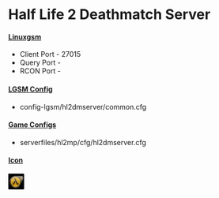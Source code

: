 # Half Life 2 Deathmatch Server
#### [Linuxgsm](https://linuxgsm.com/servers/hl2dmserver/)
  * Client Port - 27015
  * Query Port - 
  * RCON Port - 
  
#### [LGSM Config](https://github.com/GameServerManagers/LinuxGSM/tree/master/lgsm/config-default/config-lgsm/hl2dmserver)
  * config-lgsm/hl2dmserver/common.cfg

#### [Game Configs](https://github.com/GameServerManagers/Game-Server-Configs/tree/main/hl2dm)
  * serverfiles/hl2mp/cfg/hl2dmserver.cfg

#### [Icon](../icons/hl2dm-icon.png)
![](../icons/hl2dm-icon.png)
